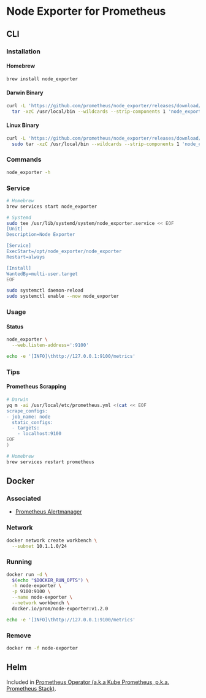 # Node Exporter for Prometheus

## CLI

### Installation

#### Homebrew

```sh
brew install node_exporter
```

#### Darwin Binary

```sh
curl -L 'https://github.com/prometheus/node_exporter/releases/download/v0.18.1/node_exporter-0.18.1.darwin-amd64.tar.gz' | \
  tar -xzC /usr/local/bin --wildcards --strip-components 1 'node_exporter*/node_exporter'
```

#### Linux Binary

```sh
curl -L 'https://github.com/prometheus/node_exporter/releases/download/v0.18.1/node_exporter-0.18.1.linux-amd64.tar.gz' | \
  sudo tar -xzC /usr/local/bin --wildcards --strip-components 1 'node_exporter*/node_exporter'
```

### Commands

```sh
node_exporter -h
```

### Service

```sh
# Homebrew
brew services start node_exporter

# Systemd
sudo tee /usr/lib/systemd/system/node_exporter.service << EOF
[Unit]
Description=Node Exporter

[Service]
ExecStart=/opt/node_exporter/node_exporter
Restart=always

[Install]
WantedBy=multi-user.target
EOF

sudo systemctl daemon-reload
sudo systemctl enable --now node_exporter
```

### Usage

#### Status

```sh
node_exporter \
  --web.listen-address=':9100'

echo -e '[INFO]\thttp://127.0.0.1:9100/metrics'
```

### Tips

#### Prometheus Scrapping

```sh
# Darwin
yq m -ai /usr/local/etc/prometheus.yml <(cat << EOF
scrape_configs:
- job_name: node
  static_configs:
  - targets:
    - localhost:9100
EOF
)
```

```sh
# Homebrew
brew services restart prometheus
```

## Docker

### Associated

- [Prometheus Alertmanager](/prometheus/prometheus-alertmanager.md)

### Network

```sh
docker network create workbench \
  --subnet 10.1.1.0/24
```

### Running

```sh
docker run -d \
  $(echo "$DOCKER_RUN_OPTS") \
  -h node-exporter \
  -p 9100:9100 \
  --name node-exporter \
  --network workbench \
  docker.io/prom/node-exporter:v1.2.0
```

```sh
echo -e '[INFO]\thttp://127.0.0.1:9100/metrics'
```

### Remove

```sh
docker rm -f node-exporter
```

## Helm

Included in [Prometheus Operator (a.k.a Kube Prometheus, p.k.a. Prometheus Stack)](/prometheus/prometheus-operator.md).
